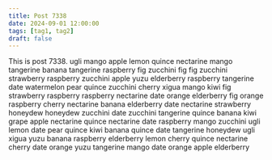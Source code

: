 ```yaml
---
title: Post 7338
date: 2024-09-01 12:00:00
tags: [tag1, tag2]
draft: false
---
```

This is post 7338.
ugli
mango
apple
lemon
quince
nectarine
mango
tangerine
banana
tangerine
raspberry
fig
zucchini
fig
fig
zucchini
strawberry
raspberry
zucchini
apple
yuzu
elderberry
raspberry
tangerine
date
watermelon
pear
quince
zucchini
cherry
xigua
mango
kiwi
fig
strawberry
raspberry
raspberry
nectarine
date
orange
elderberry
fig
orange
raspberry
cherry
nectarine
banana
elderberry
date
nectarine
strawberry
honeydew
honeydew
zucchini
date
zucchini
tangerine
quince
banana
kiwi
grape
apple
nectarine
quince
nectarine
date
raspberry
mango
zucchini
ugli
lemon
date
pear
quince
kiwi
banana
quince
date
tangerine
honeydew
ugli
xigua
yuzu
banana
raspberry
elderberry
lemon
cherry
quince
nectarine
cherry
date
orange
yuzu
tangerine
mango
date
orange
apple
elderberry
